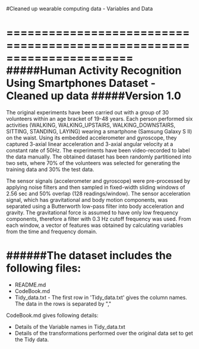 #Cleaned up wearable computing data - Variables and Data

======================================================================
#####Human Activity Recognition Using Smartphones Dataset - Cleaned up data
#####Version 1.0
======================================================================

The original experiments have been carried out with a group of 30 volunteers within an age bracket of 19-48 years. Each person performed six activities (WALKING, WALKING_UPSTAIRS, WALKING_DOWNSTAIRS, SITTING, STANDING, LAYING) wearing a smartphone (Samsung Galaxy S II) on the waist. Using its embedded accelerometer and gyroscope, they captured 3-axial linear acceleration and 3-axial angular velocity at a constant rate of 50Hz. The experiments have been video-recorded to label the data manually. The obtained dataset has been randomly partitioned into two sets, where 70% of the volunteers was selected for generating the training data and 30% the test data. 

The sensor signals (accelerometer and gyroscope) were pre-processed by applying noise filters and then sampled in fixed-width sliding windows of 2.56 sec and 50% overlap (128 readings/window). The sensor acceleration signal, which has gravitational and body motion components, was separated using a Butterworth low-pass filter into body acceleration and gravity. The gravitational force is assumed to have only low frequency components, therefore a filter with 0.3 Hz cutoff frequency was used. From each window, a vector of features was obtained by calculating variables from the time and frequency domain.

######The dataset includes the following files:
=========================================

- README.md
- CodeBook.md
- Tidy_data.txt - The first row in 'Tidy_data.txt' gives the column names. The data in the rows is separated by ","

CodeBook.md gives following details:

- Details of the Variable names in Tidy_data.txt
- Details of the transformations performed over the original data set to get the Tidy data.
